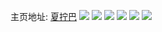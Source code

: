 主页地址: [夏拧巴](https://weibo.com/u/1822581193) 
![](https://wx4.sinaimg.cn/mw2000/6ca261c9ly1fpcbxeww03j20ku24f7pm.jpg) 
![](https://wx4.sinaimg.cn/mw2000/6ca261c9ly1fpcbxdlud3j20ku10h7fy.jpg) 
![](https://wx4.sinaimg.cn/mw2000/6ca261c9ly1fpcbxfolx9j20ku1qi1dw.jpg) 
![](https://wx4.sinaimg.cn/mw2000/6ca261c9ly1fpcbxbgmguj20qo0zkwqb.jpg) 
![](https://wx4.sinaimg.cn/mw2000/6ca261c9ly1fpcbxg7b3rj20qo0qoai4.jpg) 
![](https://wx4.sinaimg.cn/mw2000/6ca261c9ly1fpcbxgmc3gj20qo0qo0yz.jpg) 
